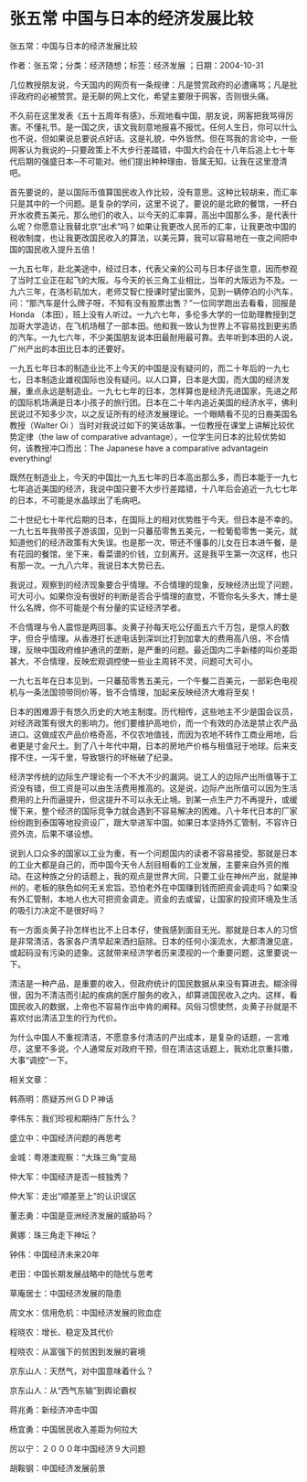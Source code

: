 # 张五常  中国与日本的经济发展比较  
  
张五常：中国与日本的经济发展比较  
作者：张五常；分类：经济随想；标签：经济发展 ；日期：2004-10-31  
几位教授朋友说，今天国内的网页有一条规律：凡是赞赏政府的必遭痛骂；凡是批评政府的必被赞赏。是无聊的网上文化，希望主要限于网客，否则很头痛。  
不久前在这里发表《五十五周年有感》，乐观地看中国，朋友说，网客把我骂得厉害。不懂礼节。是一国之庆，该文我刻意地报喜不报忧。任何人生日，你可以什么也不说，但如果说总要说点好话。这是礼貌，中外皆然。但在骂我的言论中，一些网客认为我说的─只要政策上不大步行差踏错，中国大约会在十八年后追上七十年代后期的强盛日本─不可能对。他们提出种种理由，皆属无知。让我在这里澄清吧。  
首先要说的，是以国际币值算国民收入作比较，没有意思。这种比较胡来，而汇率只是其中的一个问题。是复杂的学问，这里不说了。要说的是北欧的餐馆，一杯白开水收费五美元，那么他们的收入，以今天的汇率算，高出中国那么多，是代表什么呢？你愿意让我替北京“出术”吗？如果让我更改人民币的汇率，让我更改中国的税收制度，也让我更改国民收入的算法，以美元算，我可以容易地在一夜之间把中国的国民收入提升五倍！  
一九五七年，赴北美途中，经过日本，代表父亲的公司与日本仔谈生意，因而参观了当时工业正在起飞的大阪。与今天的长三角工业相比，当年的大阪远为不及。一九六三年，在洛杉矶加大，老师艾智仁授课时望出窗外，见到一辆停泊的小汽车，问：“那汽车是什么牌子呀，不知有没有股票出售？”一位同学跑出去看看，回报是Honda （本田），班上没有人听过。一九六七年，多伦多大学的一位助理教授到芝加哥大学造访，在飞机场租了一部本田。他和我一致认为世界上不容易找到更劣质的汽车。一九七六年，不少美国朋友说本田最耐用最可靠。去年听到本田的人说，广州产出的本田比日本的还要好。  
一九五七年日本的制造业比不上今天的中国是没有疑问的，而二十年后的一九七七，日本制造业雄视国际也没有疑问。以人口算，日本是大国，而大国的经济发展，重点永远是制造业。一九七七年的日本，怎样算也是经济先进国家，先进之邦的国际机场满是日本小孩子的旅行团。日本在二十年内追近美国的经济水平，佛利民说过不知多少次，以之反证所有的经济发展理论。一个眼睛看不见的日裔美国名教授（Walter Oi ）当时对我说过如下的笑话故事。一位教授在课堂上讲解比较优势定律（the law of comparative advantage），一位学生问日本的比较优势如何，该教授冲口而出：The Japanese have a comparative advantagein everything!  
既然在制造业上，今天的中国比一九五七年的日本高出那么多，而日本能于一九七七年追近美国的经济，我说中国只要不大步行差踏错，十八年后会追近一九七七年的日本，不可能是水晶球出了毛病吧。  
二十世纪七十年代后期的日本，在国际上的相对优势胜于今天。但日本是不幸的。一九七五年我带孩子游该国，见到一只蕃茄零售五美元，一粒葡萄零售一美元，就知道他们的经济政策有大失误。也是那一次，带还不懂事的儿女在日本进午餐，是有花园的餐馆，坐下来，看菜谱的价钱，立刻离开。这是我平生第一次这样，也只有那一次。一九八六年，我说日本大势已去。  
我说过，观察到的经济现象要合乎情理。不合情理的现象，反映经济出现了问题，可大可小。如果你没有很好的判断是否合乎情理的直觉，不管你名头多大，博士是什么名牌，你不可能是个有分量的实证经济学者。  
不合情理与令人震惊是两回事。炎黄子孙每天吃公仔面五六千万包，是惊人的数字，但合乎情理。从香港打长途电话到深圳比打到加拿大的费用高八倍，不合情理，反映中国政府维护通讯的垄断，是严重的问题。最近国内二手新楼的叫价差距甚大，不合情理，反映宏观调控使一些业主周转不灵，问题可大可小。  
一九七五年在日本见到，一只蕃茄零售五美元，一个午餐二百美元，一部彩色电视机与一条法国领带同价等，皆不合情理，加起来反映经济大难将至矣！  
日本的困难源于有悠久历史的大地主制度。历代相传，这些地主不少是国会议员，对经济政策有很大的影响力。他们要维护高地价，而一个有效的办法是禁止农产品进口。这做成农产品价格奇高，不仅农地值钱，而因为农地不转作工商业用地，后者更是寸金尺土。到了八十年代中期，日本的房地产价格与租值冠于地球。后来支撑不住，一泻千里，导致银行的坏帐破了纪录。  
经济学传统的边际生产理论有一个不大不少的漏洞。说工人的边际产出所值等于工资没有错，但工资是可以由生活费用推高的。这是说，边际产出所值可以因为生活费用的上升而逼提升，但这提升不可以永无止境。到某一点生产力不再提升，或缓慢下来，整个经济的国际竞争力就会遇到不容易解决的困难。八十年代日本的厂家纷纷跑到泰国等地投资设厂，跟大举进军中国。如果日本坚持外汇管制，不容许日资外流，后果不堪设想。  
说到人口众多的国家以工业为重，有一个问题国内的读者不容易接受。那就是日本的工业大都是自己的，而中国今天令人刮目相看的工业发展，主要来自外资的推动。在这种族之分的话题上，我的观点是世界大同，只要工业在神州产出，就是神州的，老板的肤色如何无关宏旨。恐怕老外在中国赚到钱而把资金调走吗？如果没有外汇管制，本地人也大可把资金调走。资金的去或留，让国家的投资环境及生活的吸引力决定不是很好吗？  
有一方面炎黄子孙怎样也比不上日本仔，使我感到面目无光。那就是日本人的习惯是非常清洁，各家各户清早起来洒扫庭除。日本的任何小溪流水，大都清澈见底，或起码没有污染的迹象。这就带来经济学者历来漠视的一个重要问题，这里要说一下。  
清洁是一种产品，是重要的收入，但政府统计的国民数据从来没有算进去。糊涂得很，因为不清洁而引起的疾病的医疗服务的收入，却算进国民收入之内。这样，看国民收入的数据，上帝也不容易作出中肯的阐释。风俗习惯使然，炎黄子孙就是不喜欢付出清洁卫生的行为代价。  
为什么中国人不重视清洁，不愿意多付清洁的产出成本，是复杂的话题，一言难尽，这里不多说。个人通常反对政府干预，但在清洁这话题上，我劝北京重抖擞，大事“调控”一下。  
  
相关文章：  
韩燕明：质疑苏州ＧＤＰ神话  
李伟东：我们珍视和期待广东什么？  
盛立中：中国经济问题的再思考  
金城：粤港澳观察：“大珠三角”变局  
仲大军：中国经济是否一枝独秀？  
仲大军：走出“顺差至上”的认识误区  
董志勇：中国是亚洲经济发展的威胁吗？  
黄娜：珠三角走下神坛？  
钟伟：中国经济未来20年  
老田：中国长期发展战略中的隐忧与思考  
草庵居士：中国经济发展的隐患  
周文水：信用危机：中国经济发展的败血症  
程晓农：增长、稳定及其代价  
程晓农：从富强下的贫困到发展的窘境  
京东山人：天然气，对中国意味着什么？  
京东山人：从“西气东输”到舆论霸权  
蒋兆勇：新经济冲击中国  
杨宜勇：中国居民收入差距为何拉大  
厉以宁：２０００年中国经济９大问题  
胡鞍钢：中国经济发展前景